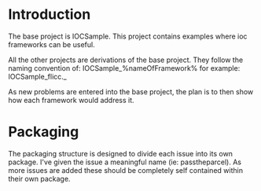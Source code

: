 # Introduction #

The base project is IOCSample. This project contains examples where ioc frameworks can be useful.

All the other projects are derivations of the base project. They follow the naming convention of:
IOCSample_%nameOfFramework% for example: IOCSample\_flicc._

As new problems are entered into the base project, the plan is to then show how each framework would address it.


# Packaging #
The packaging structure is designed to divide each issue into its own package. I've given the issue a meaningful name (ie: passtheparcel). As more issues are added these should be completely self contained within their own package.